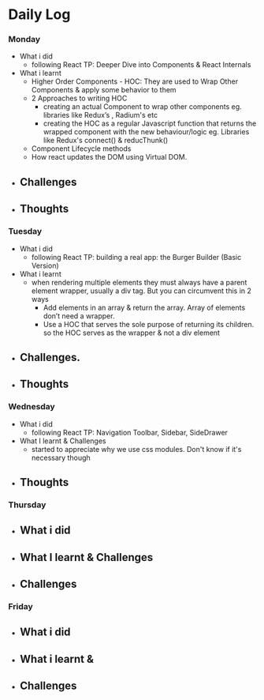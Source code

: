 # Daily Log

### Monday
- What i did
  - following React TP: Deeper Dive into Components & React Internals
- What i learnt
  - Higher Order Components - HOC: They are used to Wrap Other Components & apply some behavior to them 
  - 2 Approaches to writing HOC
    - creating an actual Component to wrap other components eg. libraries like Redux’s <Provider/>, Radium's <StyleRoot /> etc
    - creating the HOC as a regular Javascript function that returns the wrapped component with the new behaviour/logic eg. Libraries like Redux's connect() & reducThunk()
  - Component Lifecycle methods
  - How react updates the DOM using Virtual DOM.
- Challenges
  -  
- Thoughts
  - 

### Tuesday
- What i did
  - following React TP: building a real app: the Burger Builder (Basic Version)
- What i learnt
  - when rendering multiple elements they must always have a parent element wrapper, usually a div tag. But you can circumvent this in 2 ways
    - Add elements in an array & return the array. Array of elements don’t need a wrapper.
    - Use a HOC that serves the sole purpose of returning its children. so the HOC serves as the wrapper & not a div element
- Challenges.
  - 
- Thoughts
  - 
### Wednesday
- What i did
  - following React TP: Navigation Toolbar, Sidebar, SideDrawer
- What I learnt & Challenges
  - started to appreciate why we use css modules. Don't know if it's necessary though
- Thoughts
  - 

### Thursday
- What i did
  - 
- What I learnt & Challenges
  - 
- Challenges
  - 
 
  
### Friday
- What i did
  - 
- What i learnt & 
  - 
- Challenges
  - 
 
  
 
